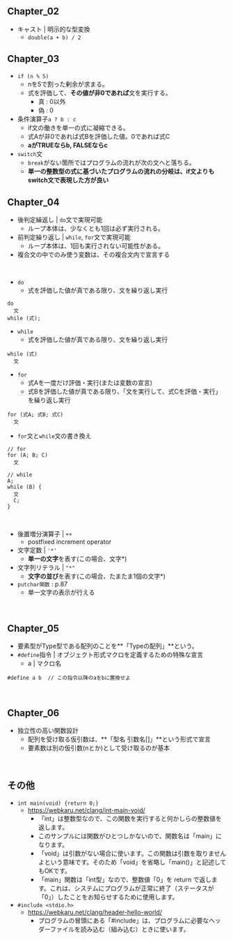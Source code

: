 ## Chapter_02
- キャスト | 明示的な型変換
  - `double(a + b) / 2`

## Chapter_03
- `if (n % 5)`
  - nを5で割った剰余が求まる。
  - 式を評価して、**その値が非0であれば**文を実行する。
    - 真 : 0以外
    - 偽 : 0
- 条件演算子`a ? b : c`
  - if文の働きを単一の式に凝縮できる。
  - 式Aが非0であれば式Bを評価した値。0であれば式C
  - **aがTRUEならb, FALSEならc**
- `switch`文
  - `break`がない箇所ではプログラムの流れが次の文へと落ちる。
  - **単一の整数型の式に基づいたプログラムの流れの分岐は、if文よりもswitch文で表現した方が良い**

## Chapter_04
- 後判定繰返し | `do`文で実現可能
  - ループ本体は、少なくとも1回は必ず実行される。
- 前判定繰り返し | `while`, `for`文で実現可能
  - ループ本体は、1回も実行されない可能性がある。
- 複合文の中でのみ使う変数は、その複合文内で宣言する

<br>

- `do`
  - 式を評価した値が真である限り、文を繰り返し実行
```
do
  文
while (式);
```

- `while`
  - 式を評価した値が真である限り、文を繰り返し実行
```
while (式)
  文
```

- `for`
  - 式Aを一度だけ評価・実行(または変数の宣言)
  - 式Bを評価した値が真である限り、「文を実行して、式Cを評価・実行」を繰り返し実行
```
for (式A; 式B; 式C)
  文
```

- `for`文と`while`文の書き換え

```
// for
for (A; B; C)
  文

// while
A;
while (B) {
  文
  C;
}
```

<br>

- 後置増分演算子 | `++`
  - postfixed increment operator
- 文字定数 | `'*'`
  - **単一の文字**を表す(この場合、文字*)
- 文字列リテラル | `"*"`
  - **文字の並び**を表す(この場合、たまたま1個の文字*)
- `putchar関数` : p.87
  - 単一文字の表示が行える

<br>

## Chapter_05
- 要素型がType型である配列のことを**「Typeの配列」**という。
- `#define`指令 | オブジェクト形式マクロを定義するための特殊な宣言
  - a | マクロ名
```
#define a b  // この指令以降のaをbに置換せよ
```

<br>

## Chapter_06
- 独立性の高い関数設計
  - 配列を受け取る仮引数は、**「型名 引数名[]」**という形式で宣言
  - 要素数は別の仮引数(nとか)として受け取るのが基本

<br>

## その他
- `int main(void) {return 0;}`
  - https://webkaru.net/clang/int-main-void/
    - 「int」は整数型なので、この関数を実行すると何かしらの整数値を返します。
    - このサンプルには関数がひとつしかないので、関数名は「main」になります。
    - 「void」は引数がない場合に使います。この関数は引数を取りませんよという意味です。そのため「void」を省略し「main()」と記述してもOKです。
    - 「main」関数は「int型」なので、整数値「0」を return で返します。これは、システムにプログラムが正常に終了（ステータスが「0」）したことをお知らせするために使用します。
- `#include <stdio.h>`
  - https://webkaru.net/clang/header-hello-world/
    - プログラムの冒頭にある「#include」は、プログラムに必要なヘッダーファイルを読み込む（組み込む）ときに使います。